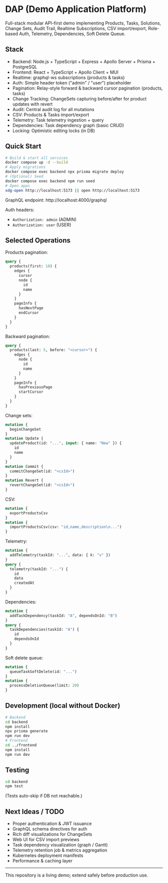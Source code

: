 # DAP (Demo Application Platform)

Full-stack modular API-first demo implementing Products, Tasks, Solutions, Change Sets, Audit Trail, Realtime Subscriptions, CSV import/export, Role-based Auth, Telemetry, Dependencies, Soft Delete Queue.

## Stack

- Backend: Node.js + TypeScript + Express + Apollo Server + Prisma + PostgreSQL
- Frontend: React + TypeScript + Apollo Client + MUI
- Realtime: graphql-ws subscriptions (products & tasks)
- Auth: Simple header token ("admin" / "user") placeholder
- Pagination: Relay-style forward & backward cursor pagination (products, tasks)
- Change Tracking: ChangeSets capturing before/after for product updates with revert
- Audit: Central audit log for all mutations
- CSV: Products & Tasks import/export
- Telemetry: Task telemetry ingestion + query
- Dependencies: Task dependency graph (basic CRUD)
- Locking: Optimistic editing locks (in DB)

## Quick Start

```bash
# Build & start all services
docker compose up -d --build
# Apply migrations
docker compose exec backend npx prisma migrate deploy
# (Optional) Seed
docker compose exec backend npm run seed
# Open apps
xdg-open http://localhost:5173 || open http://localhost:5173
```

GraphQL endpoint: http://localhost:4000/graphql

Auth headers:

- `Authorization: admin` (ADMIN)
- `Authorization: user` (USER)

## Selected Operations

Products pagination:

```graphql
query {
  products(first: 10) {
    edges {
      cursor
      node {
        id
        name
      }
    }
    pageInfo {
      hasNextPage
      endCursor
    }
  }
}
```

Backward pagination:

```graphql
query {
  products(last: 5, before: "<cursor>") {
    edges {
      node {
        id
        name
      }
    }
    pageInfo {
      hasPreviousPage
      startCursor
    }
  }
}
```

Change sets:

```graphql
mutation {
  beginChangeSet
}
mutation Update {
  updateProduct(id: "...", input: { name: "New" }) {
    id
    name
  }
}
mutation Commit {
  commitChangeSet(id: "<csId>")
}
mutation Revert {
  revertChangeSet(id: "<csId>")
}
```

CSV:

```graphql
mutation {
  exportProductsCsv
}
mutation {
  importProductsCsv(csv: "id,name,description\n...")
}
```

Telemetry:

```graphql
mutation {
  addTelemetry(taskId: "...", data: { k: "v" })
}
query {
  telemetry(taskId: "...") {
    id
    data
    createdAt
  }
}
```

Dependencies:

```graphql
mutation {
  addTaskDependency(taskId: "A", dependsOnId: "B")
}
query {
  taskDependencies(taskId: "A") {
    id
    dependsOnId
  }
}
```

Soft delete queue:

```graphql
mutation {
  queueTaskSoftDelete(id: "...")
}
mutation {
  processDeletionQueue(limit: 20)
}
```

## Development (local without Docker)

```bash
# Backend
cd backend
npm install
npx prisma generate
npm run dev
# Frontend
cd ../frontend
npm install
npm run dev
```

## Testing

```bash
cd backend
npm test
```

(Tests auto-skip if DB not reachable.)

## Next Ideas / TODO

- Proper authentication & JWT issuance
- GraphQL schema directives for auth
- Rich diff visualizations for ChangeSets
- Web UI for CSV import previews
- Task dependency visualization (graph / Gantt)
- Telemetry retention job & metrics aggregation
- Kubernetes deployment manifests
- Performance & caching layer

---

This repository is a living demo; extend safely before production use.
